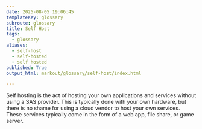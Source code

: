 ```yaml
---
date: 2025-08-05 19:06:45
templateKey: glossary
subroute: glossary
title: Self Host
tags:
  - glossary
aliases:
  - self-host
  - self-hosted
  - self hosted
published: True
output_html: markout/glossary/self-host/index.html

---
```


Self hosting is the act of hosting your own applications and services without
using a SAS provider.  This is typically done with your own hardware, but there
is no shame for using a cloud vendor to host your own services.  These services
typically come in the form of a web app, file share, or game server.
